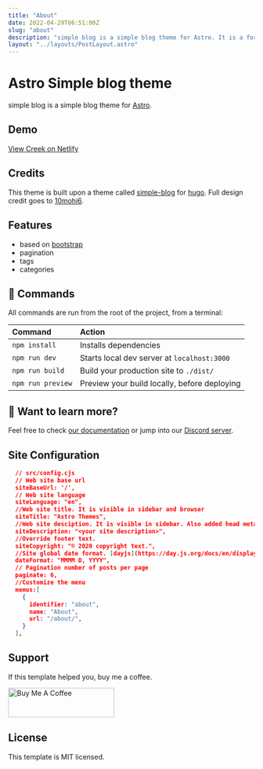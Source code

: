 ```yaml
---
title: "About"
date: 2022-04-29T06:51:00Z
slug: "about"
description: "simple blog is a simple blog theme for Astro. It is a fork of the simple blog theme for Hugo."
layout: "../layouts/PostLayout.astro"
---
```


# Astro Simple blog theme

simple blog is a simple blog theme for [Astro](https://docs.astro.build).

## Demo

[View Creek on Netlify](https://astro-theme-creek.netlify.app/)

## Credits

This theme is built upon a theme called [simple-blog](https://github.com/10mohi6/hugo-theme-simple-blog) for [hugo](https://gohugo.io/). Full design credit goes to [10mohi6](https://github.com/10mohi6).

## Features

- based on [bootstrap](https://getbootstrap.com/)
- pagination
- tags
- categories

## 🧞 Commands

All commands are run from the root of the project, from a terminal:

| Command           | Action                                       |
|:----------------  |:-------------------------------------------- |
| `npm install`     | Installs dependencies                        |
| `npm run dev`     | Starts local dev server at `localhost:3000`  |
| `npm run build`   | Build your production site to `./dist/`      |
| `npm run preview` | Preview your build locally, before deploying |

## 👀 Want to learn more?

Feel free to check [our documentation](https://github.com/withastro/astro) or jump into our [Discord server](https://astro.build/chat).

## Site Configuration

```json
  // src/config.cjs
  // Web site base url
  siteBaseUrl: '/',
  // Web site language
  siteLanguage: "en",
  //Web site title. It is visible in sidebar and browser
  siteTitle: "Astro Themes",
  //Web site desciption. It is visible in sidebar. Also added head meta data.
  siteDescription: "<your site description>",
  //Override footer text.
  siteCopyright: "© 2020 copyright text.",
  //Site global date format. [dayjs](https://day.js.org/docs/en/display/format)
  dateFormat: "MMMM D, YYYY",
  // Pagination number of posts per page
  paginate: 6,
  //Customize the menu
  memus:[
    {
      identifier: "about",
      name: "About",
      url: "/about/",
    }
  ],
```

## Support

If this template helped you, buy me a coffee.

<a href="https://www.buymeacoffee.com/51JrBtX" target="_blank"><img src="https://cdn.buymeacoffee.com/buttons/v2/default-yellow.png" alt="Buy Me A Coffee" style="height: 60px !important;width: 217px !important;" /></a>

## License

This template is MIT licensed.
